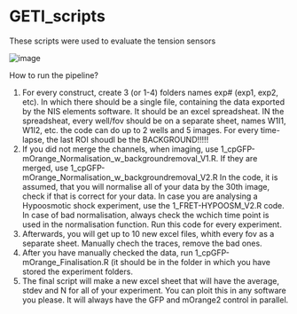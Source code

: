 # GETI_scripts
These scripts were used to evaluate the tension sensors

![image](https://github.com/DGabrielaitis/GETI_scripts/assets/39090323/697c6db7-1b31-4654-b5a5-4c4f29004fc3)


How to run the pipeline?

1. For every construct, create 3 (or 1-4) folders names exp# (exp1, exp2, etc). In which there should be a single file, containing the data exported by the NIS elements software. It should be an excel spreadsheat. IN the spreadsheat, every well/fov should be on a separate sheet, names W1I1, W1I2, etc. the code can do up to 2 wells and 5 images. For every time-lapse, the last ROI shoudl be the BACKGROUND!!!!!
2. If you did not merge the channels, when imaging, use 1_cpGFP-mOrange_Normalisation_w_backgroundremoval_V1.R. If they are merged, use 1_cpGFP-mOrange_Normalisation_w_backgroundremoval_V2.R In the code, it is assumed, that you will normalise all of your data by the 30th image, check if that is correct for your data. In case you are analysing a Hypoosmotic shock experiment, use the 1_FRET-HYPOOSM_V2.R code. In case of bad normalisation, always check the wchich time point is used in the normalisation function. Run this code for every experiment.
3. Afterwards, you will get up to 10 new excel files, whith every fov as a separate sheet. Manually chech the traces, remove the bad ones. 
4. After you have manually checked the data, run 1_cpGFP-mOrange_Finalisation.R (it should be in the folder in which you have stored the experiment folders.
5. The final script will make a new excel sheet that will have the average, stdev and N for all of your experiment. You can ploit this in any software you please. It will always have the GFP and mOrange2 control in parallel. 


